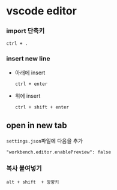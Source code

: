 # vscode editor

### import 단축키

`ctrl + .`

### insert new line

- 아래에 insert

  `ctrl + enter`

- 위에 insert

  `ctrl + shift + enter`

## open in new tab

`settings.json`파일에 다음을 추가

`"workbench.editor.enablePreview": false`



### 복사 붙여넣기

`alt + shift  + 방향키`

